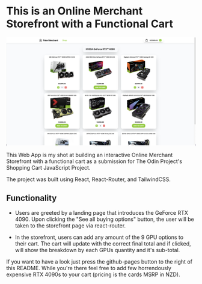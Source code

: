 # This is an Online Merchant Storefront with a Functional Cart

![Image](shopping-cart/src/Resources/Screencaps/shoppingCart.png)

This Web App is my shot at building an interactive Online Merchant Storefront with a functional cart as a submission for The Odin Project's Shopping Cart JavaScript Project.

The project was built using React, React-Router, and TailwindCSS.

## Functionality

- Users are greeted by a landing page that introduces the GeForce RTX 4090. Upon clicking the "See all buying options" button, the user will be taken to the storefront page via react-router.

- In the storefront, users can add any amount of the 9 GPU options to their cart. The cart will update with the correct final total and if clicked, will show the breakdown by each GPUs quantity and it's sub-total.

If you want to have a look just press the github-pages button to the right of this README. While you're there feel free to add few horrendously expensive RTX 4090s to your cart (pricing is the cards MSRP in NZD).


